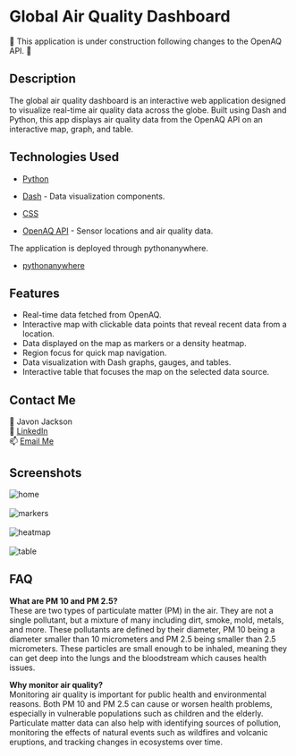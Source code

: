# Global Air Quality Dashboard
🚧 This application is under construction following changes to the OpenAQ API. 🚧

## Description

The global air quality dashboard is an interactive web application designed to visualize real-time air quality data across the globe. Built using Dash and Python,
this app displays air quality data from the OpenAQ API on an interactive map, graph, and table. 

## Technologies Used

- [Python](https://www.python.org/)

- [Dash](https://dash.plotly.com/) - Data visualization components.

- [CSS](https://developer.mozilla.org/en-US/docs/Web/CSS)

- [OpenAQ API](https://docs.openaq.org/) - Sensor locations and air quality data.

The application is deployed through pythonanywhere.

- [pythonanywhere](https://www.pythonanywhere.com/)

## Features

- Real-time data fetched from OpenAQ.
- Interactive map with clickable data points that reveal recent data from a location.
- Data displayed on the map as markers or a density heatmap.
- Region focus for quick map navigation.
- Data visualization with Dash graphs, gauges, and tables.
- Interactive table that focuses the map on the selected data source.

## Contact Me

👤 Javon Jackson  
🔗 [LinkedIn](https://www.linkedin.com/in/javon-jackson-02585933a)  
📫 [Email Me](mailto:javonjaxcode@gmail.com)

## Screenshots
![home](https://github.com/user-attachments/assets/dfe40090-e416-4fed-9ded-bc6152809469)
<br>
<br>
![markers](https://github.com/user-attachments/assets/c4ceca64-0355-4d7e-af08-c14adc563375)
<br>
<br>
![heatmap](https://github.com/user-attachments/assets/f520f66e-af25-43d1-81a4-2c53d060d614)
<br>
<br>
![table](https://github.com/user-attachments/assets/bd897365-c782-4c71-a4e9-3943f3a68f29)


## FAQ
<b>What are PM 10 and PM 2.5?</b>
<br>
These are two types of particulate matter (PM) in the air. They are not a single pollutant, but a mixture of many including dirt, smoke, mold, metals, and more.
These pollutants are defined by their diameter, PM 10 being a diameter smaller than 10 micrometers and PM 2.5 being smaller than 2.5 micrometers. These particles
are small enough to be inhaled, meaning they can get deep into the lungs and the bloodstream which causes health issues.

<b>Why monitor air quality?</b>
<br>
Monitoring air quality is important for public health and environmental reasons. Both PM 10 and PM 2.5 can cause or worsen health problems, especially in 
vulnerable populations such as children and the elderly. Particulate matter data can also help with identifying sources of pollution, monitoring the effects of
natural events such as wildfires and volcanic eruptions, and tracking changes in ecosystems over time.
